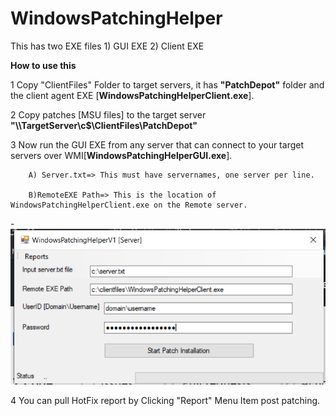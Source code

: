 # WindowsPatchingHelper


This has two EXE files 1) GUI EXE 2) Client EXE

**How to use this**


1 Copy "ClientFiles" Folder to target servers, it has **"PatchDepot"** folder and the client agent EXE [**WindowsPatchingHelperClient.exe**].

2 Copy patches [MSU files] to the target server **"\\\\TargetServer\c$\ClientFiles\PatchDepot"**

3 Now run the GUI EXE from any server that can connect to your target servers over WMI[**WindowsPatchingHelperGUI.exe**].

 	 	A) Server.txt=> This must have servernames, one server per line.
		
  		B)RemoteEXE Path=> This is the location of WindowsPatchingHelperClient.exe on the Remote server.
  

-![alt text](https://github.com/prax78/WindowsPatchingHelper/blob/master/WindowsPatchingHelperV1/patchtool.png?raw=true)

4 You can pull HotFix report by Clicking "Report" Menu Item post patching.
